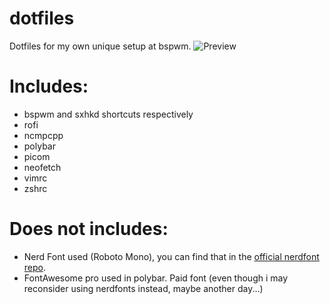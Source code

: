 # dotfiles
Dotfiles for my own unique setup at bspwm.
![Preview](https://cdn.discordapp.com/attachments/333674663815413760/671374834562891796/unknown.png)

# Includes:
- bspwm and sxhkd shortcuts respectively
- rofi
- ncmpcpp
- polybar
- picom
- neofetch
- vimrc
- zshrc

# Does not includes:

- Nerd Font used (Roboto Mono), you can find that in the [official nerdfont repo](https://github.com/ryanoasis/nerd-fonts).
- FontAwesome pro used in polybar. Paid font (even though i may reconsider using nerdfonts instead, maybe another day...)
